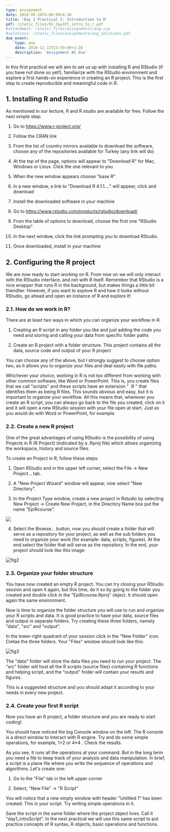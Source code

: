 ```yaml
---
type: assignment
date: 2018-09-26T4:00:00+4:30
title: 'Day 1 Practical 1: Introduction to R'
pdf: /static_files/01_day1P1_intro_to_r.pdf
#attachment: /static_files/assignments/asg.zip
#solutions: /static_files/assignments/asg_solutions.pdf
due_event: 
    type: due
    date: 2018-11-13T23:59:00+3:30
    description: 'Assignment #1 due'
---
```


 
In this first practical we will aim to set us up with installing R and RStudio (if you have not done so yet!), familiarize with the RStudio environment and explore a first hands-on experience in creating an R project. This is the first step to create reproducible and meaningful code in R.
 
## 1. Installing R and Rstudio
 
As mentioned in our lecture, R and R studio are available for free. Follow the next simple step:
 
1.  Go to <https://www.r-project.org/>
 
2.  Follow the CRAN link
 
3.  From the list of country mirrors available to download the software, choose any of the repositories available for Turkey (any link will do)
 
4.  At the top of the page, options will appear to "Download R" for Mac, Windows or Linux. Click the one relevant to you.
 
5.  When the new window appears choose "base R"
 
6.  In a new window, a link to "Download R 4.1.1...." will appear, click and download
 
7.  Install the downloaded software in your machine
 
8.  Go to <https://www.rstudio.com/products/rstudio/download/>
 
9.  From the table of options to download, choose the first one "RStudio Desktop"
 
10. In the next window, click the link prompting you to download RStudio.
 
11. Once downloaded, install in your machine
 
## 2. Configuring the R project
 
We are now ready to start working on R. From now on we will only interact with the RStudio interface, and not with R itself. Remember that RStudio is a nice wrapper that runs R in the background, but makes things a little bit friendlier. However, if you want to explore R and how it looks without RStudio, go ahead and open an instance of R and explore it!
 
### 2.1. How do we work in R?
 
There are at least two ways in which you can organize your workflow in R:
 
1.  Creating an R script in any folder you like and just adding the code you need and storing and calling your data from specific folder paths
 
2.  Create an R project with a folder structure. This project contains all the data, source code and output of your R project
 
You can choose any of the above, but I strongly suggest to choose option two, as it allows you to organize your files and deal easily with file paths.
 
Whichever your choice, working in R is not too different from working with other common software, like Word or PowerPoint. This is, you create files that we call "scripts" and these scripts have an extension " .R " that identifies them as being R files. This sounds obvious and easy, but it is important to organize your workflow. All this means that, whenever you create an R script, you can always go back to the file you created, click on it and it will open a new RStudio session with your file open at start. Just as you would do with Word or PowerPoint, for example.
 
### 2.2. Create a new R project
 
One of the great advantages of using RStudio is the possibility of using Projects in R (R Project) (indicated by a .Rproj file) which allows organizing the workspace, history and source files.
 
To create an Project in R, follow these steps:
 
1.  Open RStudio and in the upper left corner, select the File -\> New Project... tab.
 
2.  A "New Project Wizard" window will appear, now select "New Directory".
 
3.  In the Project Type window, create a new project in Rstudio by selecting New Project -\> Create New Project, in the Directory Name box put the name "EpiRcourse".
 
![](images/fig1d1p1.png)
 
4.  Select the Browse... button, now you should create a folder that will serve as a repository for your project, as well as the sub folders you need to organize your work (for example: data, scripts, figures). At the end select the folder that will serve as the repository. In the end, your project should look like this image:
 
![fig2](images/fig2d1p1.png)
 
### 2.3. Organize your folder structure
 
You have now created an empty R project. You can try closing your RStudio session and open it again, but this time, do it so by going to the folder you created and double click in the "EpiRcourse.Rproj" object. It should open again the same environment.
 
Now is time to organize the folder structure you will use to run and organize your R scripts and data. It is good practice to have your data, source files and output in separate folders. Try creating these three folders, namely "data", "src" and "output".
 
In the lower-right quadrant of your session click in the "New Folder" icon. Cretae the three folders. Your "Files" window should look like this:
 
![fig3](images/fig3d1p1.png)
 
The "data" folder will store the data files you need to run your project. The "src" folder will host all the R scripts (source files) containing R functions and helping script, and the "output" folder will contain your results and figures.
 
This is a suggested structure and you should adapt it according to your needs in every new project.
 
### 2.4. Create your first R script
 
Now you have an R project, a folder structure and you are ready to start coding!.
 
You should have noticed the big Console window on the left. The R console is a direct window to interact with R engine. Try and do some simple operations, for example, 1+2 or 4\*4 . Check the results.
 
As you see, it runs all the operations at your command. But in the long term you need a file to keep track of your analysis and data manipulation. In brief, a script is a plane file where you write the sequence of operations and algorithms. Let's create one:
 
1.  Go to the "File" tab in the left upper corner
 
2.  Select, "New File" -\> "R Script"
 
You will notice that a new empty window with header "Untitled 1" has been created. This is your script. Try writing simple operations in it.
 
Save the script in the same folder where the project object lives. Call it "day1_introScript". In the next practical we will use this same script to put practice concepts of R syntax, R objects, basic operations and functions.
